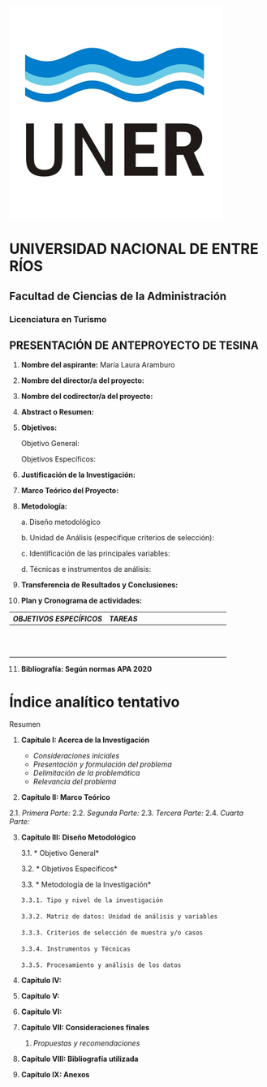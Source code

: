 ![](https://github.com/MaLauraAramburo/Tesina-Anteproyecto/blob/main/Estructura/Anteproyecto-Tesina/img-gral/logo-UNER.png)

# UNIVERSIDAD NACIONAL DE ENTRE RÍOS

## Facultad de Ciencias de la Administración

### Licenciatura en Turismo

## PRESENTACIÓN DE ANTEPROYECTO DE TESINA

1. **Nombre del aspirante:** María Laura Aramburo 

2. **Nombre del director/a del proyecto:**

3. **Nombre del codirector/a del proyecto:**

4. **Abstract o Resumen:**

5. **Objetivos:**

    Objetivo General:

    Objetivos Específicos:

6. **Justificación de la Investigación:**

7. **Marco Teórico del Proyecto:**

8. **Metodología:**

    a. Diseño metodológico

    b. Unidad de Análisis (especifique criterios de selección):

    c. Identificación de las principales variables:

    d. Técnicas e instrumentos de análisis:

9.  **Transferencia de Resultados y Conclusiones:**

10.  **Plan y Cronograma de actividades:**

| *OBJETIVOS ESPECÍFICOS* | *TAREAS* |   |   |   |   |   |   |   |   |   |   |   |   |
|-------------------------|----------|---|---|---|---|---|---|---|---|---|---|---|---|
|                         |          |   |   |   |   |   |   |   |   |   |   |   |   |
|                         |          |   |   |   |   |   |   |   |   |   |   |   |   |
|                         |          |   |   |   |   |   |   |   |   |   |   |   |   |
|                         |          |   |   |   |   |   |   |   |   |   |   |   |   |
|                         |          |   |   |   |   |   |   |   |   |   |   |   |   |
|                         |          |   |   |   |   |   |   |   |   |   |   |   |   |
|                         |          |   |   |   |   |   |   |   |   |   |   |   |   |
|                         |          |   |   |   |   |   |   |   |   |   |   |   |   |
|                         |          |   |   |   |   |   |   |   |   |   |   |   |   |
|                         |          |   |   |   |   |   |   |   |   |   |   |   |   |
|                         |          |   |   |   |   |   |   |   |   |   |   |   |   |
|                         |          |   |   |   |   |   |   |   |   |   |   |   |   |

11.  **Bibliografía: Según normas APA 2020**

# **Índice analítico tentativo**

Resumen

1.  **Capítulo I: Acerca de la Investigación**

     + *Consideraciones iniciales*
     + *Presentación y formulación del problema*
     + *Delimitación de la problemática*
     + *Relevancia del problema*

2.  **Capítulo II: Marco Teórico**

   2.1.  *Primera Parte:*
   2.2.  *Segunda Parte:*
   2.3.  *Tercera Parte:*
   2.4.  *Cuarta Parte:*

3.  **Capítulo III: Diseño Metodológico**

    3.1. * Objetivo General*

    3.2. * Objetivos Específicos*

    3.3. * Metodología de la Investigación*

        3.3.1. Tipo y nivel de la investigación

        3.3.2. Matriz de datos: Unidad de análisis y variables

        3.3.3. Criterios de selección de muestra y/o casos

        3.3.4. Instrumentos y Técnicas

        3.3.5. Procesamiento y análisis de los datos

4.  **Capítulo IV:**

5.  **Capítulo V:**

6.  **Capítulo VI:**

7.  **Capítulo VII: Consideraciones finales**

    1.  *Propuestas y recomendaciones*

8.  **Capítulo VIII: Bibliografía utilizada**

9.  **Capítulo IX: Anexos**
